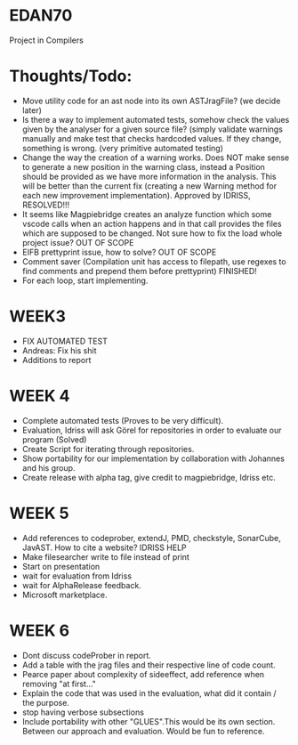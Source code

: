 # EDAN70

Project in Compilers



# Thoughts/Todo:

* Move utility code for an ast node into its own ASTJragFile? (we decide later)
* Is there a way to implement automated tests, somehow check the values given by the analyser for a given source file? (simply validate warnings manually and make test that checks hardcoded values. If they change, something is wrong. (very primitive automated testing)
* Change the way the creation of a warning works. Does NOT make sense to generate a new position in the warning class, instead a Position should be provided as we have more information in the analysis. This will be better than the current fix (creating a new Warning method for each new improvement implementation). Approved by IDRISS, RESOLVED!!!
* It seems like Magpiebridge creates an analyze function which some vscode calls when an action happens and in that call provides the files which are supposed to be changed. Not sure how to fix the load whole project issue? OUT OF SCOPE
* EIFB prettyprint issue, how to solve? OUT OF SCOPE
* Comment saver (Compilation unit has access to filepath, use regexes to find comments and prepend them before prettyprint) FINISHED!
* For each loop, start implementing.
# WEEK3

* FIX AUTOMATED TEST
* Andreas: Fix his shit
* Additions to report

# WEEK 4
* Complete automated tests (Proves to be very difficult).
* Evaluation, Idriss will ask Görel for repositories in order to evaluate our program (Solved)
* Create Script for iterating through repositories.
* Show portability for our implementation by collaboration with Johannes and his group.
* Create release with alpha tag, give credit to magpiebridge, Idriss etc.
# WEEK 5
* Add references to codeprober, extendJ, PMD, checkstyle, SonarCube, JavAST. How to cite a website? IDRISS HELP
* Make filesearcher write to file instead of print
* Start on presentation
* wait for evaluation from Idriss
* wait for AlphaRelease feedback.
* Microsoft marketplace.

# WEEK 6
* Dont discuss codeProber in report.
* Add a table with the jrag files and their respective line of code count.
* Pearce paper about complexity of sideeffect, add reference when removing "at first..."
* Explain the code that was used in the evaluation, what did it contain / the purpose.
* stop having verbose subsections
* Include portability with other "GLUES".This would be its own section. Between our approach and evaluation. Would be fun to reference.

